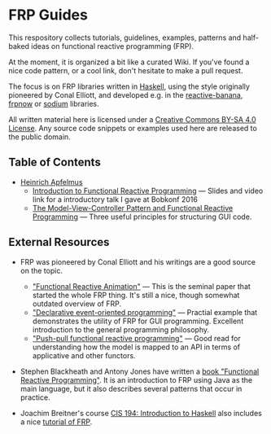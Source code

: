 FRP Guides
==========

This respository collects tutorials, guidelines, examples, patterns and half-baked ideas on functional reactive programming (FRP).

At the moment, it is organized a bit like a curated Wiki. If you've found a nice code pattern, or a cool link, don't hesitate to make a pull request.

The focus is on FRP libraries written in [Haskell][], using the style originally pioneered by Conal Elliott, and developed e.g. in the [reactive-banana][], [frpnow][] or [sodium][] libraries.

All written material here is licensed under a <a rel="license" href="http://creativecommons.org/licenses/by-sa/4.0/">Creative Commons BY-SA 4.0 License</a>. Any source code snippets or examples used here are released to the public domain.

  [haskell]: https://www.haskell.org/
  [reactive-banana]: https://github.com/HeinrichApfelmus/reactive-banana
  [frpnow]: https://github.com/atzeus/FRPNow
  [sodium]: https://github.com/SodiumFRP/sodium

Table of Contents
-----------------

* [Heinrich Apfelmus](apfelmus/)
    * [Introduction to Functional Reactive Programming](apfelmus/frp-intro.md) — Slides and video link for a introductory talk I gave at Bobkonf 2016
    * [The Model-View-Controller Pattern and Functional Reactive Programming](apfelmus/mvc.md) — Three useful principles for structuring GUI code.

External Resources
------------------

* FRP was pioneered by Conal Elliott and his writings are a good source on the topic.
  * ["Functional Reactive Animation"][2a] — This is the seminal paper that started the whole FRP thing. It's still a nice, though somewhat outdated overview of FRP.
  * ["Declarative event-oriented programming"][2b] — Practial example that demonstrates the utility of FRP for GUI programming. Excellent introduction to the general programming philosophy.
  * ["Push-pull functional reactive programming"][2c] — Good read for understanding how the model is mapped to an API in terms of applicative and other functors.

* Stephen Blackheath and Antony Jones have written a [book "Functional Reactive Programming"][blackheath]. It is an introduction to FRP using Java as the main language, but it also describes several patterns that occur in practice.

  [2a]: http://conal.net/papers/icfp97/
  [2b]: http://citeseerx.ist.psu.edu/viewdoc/summary?doi=10.1.1.31.1064
  [2c]: http://conal.net/papers/push-pull-frp/
  [blackheath]: https://www.manning.com/books/functional-reactive-programming

* Joachim Breitner's course [CIS 194: Introduction to Haskell][joachim] also includes a nice [tutorial of FRP][joachim-frp].

  [joachim]: http://cis.upenn.edu/~cis194/fall16/
  [joachim-frp]: http://cis.upenn.edu/~cis194/fall16/lectures/11-frp.html
